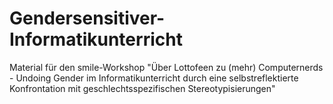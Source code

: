 # Gendersensitiver-Informatikunterricht
Material für den smile-Workshop "Über Lottofeen zu (mehr) Computernerds - Undoing Gender im Informatikunterricht durch eine selbstreflektierte Konfrontation mit geschlechtsspezifischen Stereotypisierungen"
